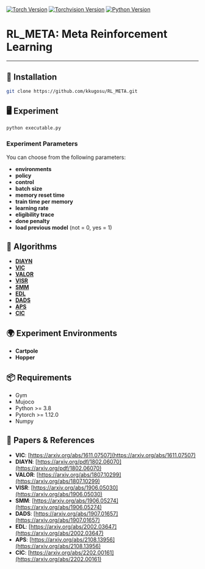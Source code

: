 [![Torch Version](https://img.shields.io/badge/torch>=1.10.0-61DAFB.svg?style=flat-square)](#torch)
[![Torchvision Version](https://img.shields.io/badge/torchvision>=0.2.2-yellow.svg?style=flat-square)](#torchvision)
[![Python Version](https://img.shields.io/badge/python->=3.6-blue.svg?style=flat-square)](#python)


# RL_META: Meta Reinforcement Learning 




---

## 🚀 Installation

```bash
git clone https://github.com/kkugosu/RL_META.git
```

## 🖥️ Experiment

```bash
python executable.py
```

### Experiment Parameters

You can choose from the following parameters:

- **environments**
- **policy**
- **control**
- **batch size**
- **memory reset time**
- **train time per memory**
- **learning rate**
- **eligibility trace**
- **done penalty**
- **load previous model** (not = 0, yes = 1)

## 🎯 Algorithms

- [**DIAYN**](https://github.com/kkugosu/RL_META/blob/master/Docs/diayn.md)
- [**VIC**](https://github.com/kkugosu/RL_META/blob/master/Docs/vic.md)
- [**VALOR**](https://github.com/kkugosu/RL_META/blob/master/Docs/valor.md)
- [**VISR**](https://github.com/kkugosu/RL_META/blob/master/Docs/visr.md)
- [**SMM**](https://github.com/kkugosu/RL_META/blob/master/Docs/smm.md)
- [**EDL**](https://github.com/kkugosu/RL_META/blob/master/Docs/edl.md)
- [**DADS**](https://github.com/kkugosu/RL_META/blob/master/Docs/dads.md)
- [**APS**](https://github.com/kkugosu/RL_META/blob/master/Docs/aps.md)
- [**CIC**](https://github.com/kkugosu/RL_META/blob/master/Docs/cic.md)

## 🌍 Experiment Environments

- **Cartpole**
- **Hopper**

## 📦 Requirements

- Gym
- Mujoco
- Python >= 3.8 
- Pytorch >= 1.12.0
- Numpy

## 📄 Papers & References

- **VIC**: [https://arxiv.org/abs/1611.07507](https://arxiv.org/abs/1611.07507)
- **DIAYN**: [https://arxiv.org/pdf/1802.06070](https://arxiv.org/pdf/1802.06070)
- **VALOR**: [https://arxiv.org/abs/1807.10299](https://arxiv.org/abs/1807.10299)
- **VISR**: [https://arxiv.org/abs/1906.05030](https://arxiv.org/abs/1906.05030)
- **SMM**: [https://arxiv.org/abs/1906.05274](https://arxiv.org/abs/1906.05274)
- **DADS**: [https://arxiv.org/abs/1907.01657](https://arxiv.org/abs/1907.01657)
- **EDL**: [https://arxiv.org/abs/2002.03647](https://arxiv.org/abs/2002.03647)
- **APS**: [https://arxiv.org/abs/2108.13956](https://arxiv.org/abs/2108.13956)
- **CIC**: [https://arxiv.org/abs/2202.00161](https://arxiv.org/abs/2202.00161)

